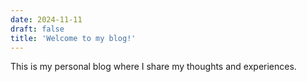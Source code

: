 ```yaml
---
date: 2024-11-11
draft: false
title: 'Welcome to my blog!'
---
```


This is my personal blog where I share my thoughts and experiences.

